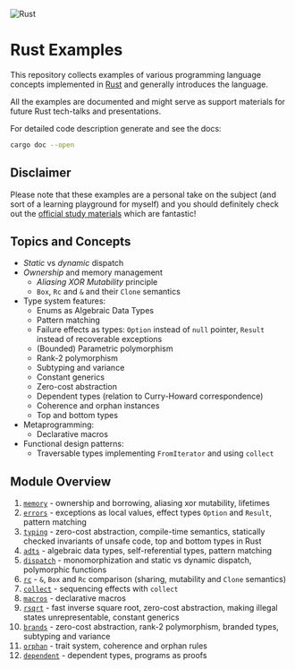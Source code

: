 ![Rust](https://github.com/matyama/rust-examples/workflows/Rust/badge.svg)

# Rust Examples
This repository collects examples of various programming language
concepts implemented in [Rust](https://www.rust-lang.org/) and generally
introduces the language.

All the examples are documented and might serve as support materials for
future Rust tech-talks and presentations.

For detailed code description generate and see the docs:
```bash
cargo doc --open
```

## Disclaimer
Please note that these examples are a personal take on the subject (and
sort of a learning playground for myself) and you should definitely check
out the [official study materials](https://www.rust-lang.org/learn) which
are fantastic!

## Topics and Concepts
* *Static* vs *dynamic* dispatch
* *Ownership* and memory management
    * *Aliasing XOR Mutability* principle
	* `Box`, `Rc` and `&` and their `Clone` semantics
* Type system features:
	* Enums as Algebraic Data Types
	* Pattern matching
	* Failure effects as types: `Option` instead of `null` pointer,
		`Result` instead of recoverable exceptions
	* (Bounded) Parametric polymorphism
    * Rank-2 polymorphism
    * Subtyping and variance
    * Constant generics
	* Zero-cost abstraction
	* Dependent types (relation to Curry-Howard correspondence)
  * Coherence and orphan instances
  * Top and bottom types
* Metaprogramming:
	* Declarative macros
* Functional design patterns:
	* Traversable types implementing `FromIterator` and using `collect`

## Module Overview
1. [`memory`](src/memory.rs) - ownership and borrowing, aliasing xor
	 mutability, lifetimes
1. [`errors`](src/errors.rs) - exceptions as local values, effect types
	 `Option` and `Result`, pattern matching
1. [`typing`](src/typing.rs) - zero-cost abstraction, compile-time
	 semantics, statically checked invariants of unsafe code, top and
	 bottom types in Rust
1. [`adts`](src/adts.rs) - algebraic data types, self-referential types,
	 pattern matching
1. [`dispatch`](src/dispatch.rs) - monomorphization and static vs
	 dynamic dispatch, polymorphic functions
1. [`rc`](src/rc.rs) - `&`, `Box` and `Rc` comparison (sharing,
	 mutability and `Clone` semantics)
1. [`collect`](src/collect.rs) - sequencing effects with `collect`
1. [`macros`](src/macros.rs) - declarative macros
1. [`rsqrt`](src/rsqrt.rs) - fast inverse square root, zero-cost
	 abstraction, making illegal states unrepresentable, constant generics
1. [`brands`](src/brands.rs) - zero-cost abstraction, rank-2
	 polymorphism, branded types, subtyping and variance
1. [`orphan`](src/orphan.rs) - trait system, coherence and orphan rules
1. [`dependent`](src/dependent.rs) - dependent types, programs as proofs
